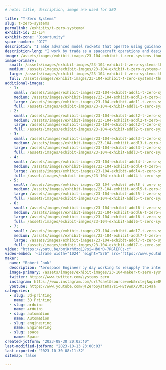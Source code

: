 ```yaml
---
# note: title, description, image are used for SEO

title: "T-Zero Systems"
slug: t-zero-systems
permalink: /exhibits/t-zero-systems/
exhibit-id: 23-104
exhibit-zone: "Opportunity"
space-number: "OC7"
description: "I make advanced model rockets that operate using guidance and navigation systems like big ones "
description-long: "I work by trade as a spacecraft operations and design engineer and enjoy the process of making so much I make miniature versions of the systems that I work with at full scale. I always wanted to be able to fly more advanced model rockets and with modern electronics and 3d printing I now can! I design and build my own rocket avionics that control and stabilize them"
image: /assets/images/exhibit-images/23-104-exhibit-t-zero-systems-thumbnail-v2-large.JPG
image-primary: 
  small: /assets/images/exhibit-images/23-104-exhibit-t-zero-systems-thumbnail-v2-small.JPG
  medium: /assets/images/exhibit-images/23-104-exhibit-t-zero-systems-thumbnail-v2-medium.JPG
  large: /assets/images/exhibit-images/23-104-exhibit-t-zero-systems-thumbnail-v2-large.JPG
  full: /assets/images/exhibit-images/23-104-exhibit-t-zero-systems-thumbnail-v2-full.JPG
additional-images: 
  - 1:
    small: /assets/images/exhibit-images/23-104-exhibit-addl1-t-zero-systems-20220423-152423-small.jpg
    medium: /assets/images/exhibit-images/23-104-exhibit-addl1-t-zero-systems-20220423-152423-medium.jpg
    large: /assets/images/exhibit-images/23-104-exhibit-addl1-t-zero-systems-20220423-152423-large.jpg
    full: /assets/images/exhibit-images/23-104-exhibit-addl1-t-zero-systems-20220423-152423-full.jpg
  - 2:
    small: /assets/images/exhibit-images/23-104-exhibit-addl2-t-zero-systems-20220723-172239-small.jpg
    medium: /assets/images/exhibit-images/23-104-exhibit-addl2-t-zero-systems-20220723-172239-medium.jpg
    large: /assets/images/exhibit-images/23-104-exhibit-addl2-t-zero-systems-20220723-172239-large.jpg
    full: /assets/images/exhibit-images/23-104-exhibit-addl2-t-zero-systems-20220723-172239-full.jpg
  - 3:
    small: /assets/images/exhibit-images/23-104-exhibit-addl3-t-zero-systems-20230129-151419-small.jpg
    medium: /assets/images/exhibit-images/23-104-exhibit-addl3-t-zero-systems-20230129-151419-medium.jpg
    large: /assets/images/exhibit-images/23-104-exhibit-addl3-t-zero-systems-20230129-151419-large.jpg
    full: /assets/images/exhibit-images/23-104-exhibit-addl3-t-zero-systems-20230129-151419-full.jpg
  - 4:
    small: /assets/images/exhibit-images/23-104-exhibit-addl4-t-zero-systems-screenshot-20220116-195911-instagram-small.jpg
    medium: /assets/images/exhibit-images/23-104-exhibit-addl4-t-zero-systems-screenshot-20220116-195911-instagram-medium.jpg
    large: /assets/images/exhibit-images/23-104-exhibit-addl4-t-zero-systems-screenshot-20220116-195911-instagram-large.jpg
    full: /assets/images/exhibit-images/23-104-exhibit-addl4-t-zero-systems-screenshot-20220116-195911-instagram-full.jpg
  - 5:
    small: /assets/images/exhibit-images/23-104-exhibit-addl5-t-zero-systems-unknown-12-small.png
    medium: /assets/images/exhibit-images/23-104-exhibit-addl5-t-zero-systems-unknown-12-medium.png
    large: /assets/images/exhibit-images/23-104-exhibit-addl5-t-zero-systems-unknown-12-large.png
    full: /assets/images/exhibit-images/23-104-exhibit-addl5-t-zero-systems-unknown-12-full.png
  - 6:
    small: /assets/images/exhibit-images/23-104-exhibit-addl6-t-zero-systems-unknown-15-small.png
    medium: /assets/images/exhibit-images/23-104-exhibit-addl6-t-zero-systems-unknown-15-medium.png
    large: /assets/images/exhibit-images/23-104-exhibit-addl6-t-zero-systems-unknown-15-large.png
    full: /assets/images/exhibit-images/23-104-exhibit-addl6-t-zero-systems-unknown-15-full.png
  - 7:
    small: /assets/images/exhibit-images/23-104-exhibit-addl7-t-zero-systems-unknown-41-small.png
    medium: /assets/images/exhibit-images/23-104-exhibit-addl7-t-zero-systems-unknown-41-medium.png
    large: /assets/images/exhibit-images/23-104-exhibit-addl7-t-zero-systems-unknown-41-large.png
    full: /assets/images/exhibit-images/23-104-exhibit-addl7-t-zero-systems-unknown-41-full.png
video: "https://youtu.be/bmjKrhMzq1Q?si=HbOrD-7RGlEFCs-c"
video-embed: '<iframe width="1024" height="576" src="https://www.youtube.com/embed/bmjKrhMzq1Q?feature=oembed" frameborder="0" allow="accelerometer; autoplay; clipboard-write; encrypted-media; gyroscope; picture-in-picture; web-share" allowfullscreen title="T-Zero Channel Trailer 2022"></iframe>'
maker: 
  name: "Robert Cook"
  description: "Aerospace Engineer by day working to resupply the international space station, in my spare time I love taking on complex engineering projects like advanced model rocketry and RC submarines! "
  image-primary: /assets/images/exhibit-images/23-104-maker-t-zero-systems-screenshot-20200527-192956-chrome-medium.jpg
  twitter: https://www.twitter.com/systems_zero
  instagram: https://www.instagram.com/url?sa=t&source=web&rct=j&opi=89978449&url=https://www.instagram.com/makofpv/&ved=2ahUKEwi7-NGtyYWBAxVRk2oFHf94B6wQFnoECBcQAQ&usg=AOvVaw1QG_3jNLiT2Q3OBUnFsCsn
  youtube: https://www.youtube.com/@TZeroSystems?si=H2t9wnXVJM3z54aa
categories: 
  - slug: 3d-printing
    name: 3D Printing
  - slug: arduino
    name: Arduino
  - slug: automation
    name: Automation
  - slug: engineering
    name: Engineering
  - slug: space
    name: Space
created-jotform: "2023-08-30 20:02:40"
last-modified-jotform: "2023-10-13 23:00:03"
last-exported: "2023-10-30 08:11:32"
sitemap: false

---
```

